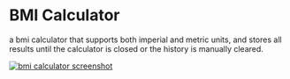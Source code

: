 # BMI Calculator
a bmi calculator that supports both imperial and metric units, and stores all results until the calculator is closed or the history is manually cleared.

[![bmi calculator screenshot](https://i.postimg.cc/JhkhcCKd/bmi-calculator.png)](https://postimg.cc/xk9Yn7wK)
